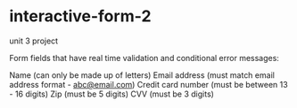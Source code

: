 # interactive-form-2

unit 3 project

Form fields that have real time validation and conditional error messages:

Name (can only be made up of letters)
Email address (must match email address format - abc@email.com)
Credit card number (must be between 13 - 16 digits)
Zip (must be 5 digits)
CVV (must be 3 digits)

